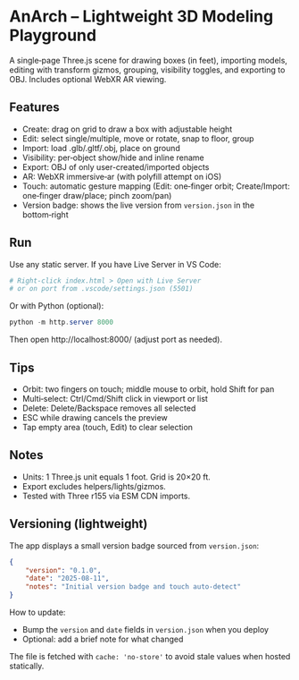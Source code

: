 # AnArch – Lightweight 3D Modeling Playground

A single‑page Three.js scene for drawing boxes (in feet), importing models, editing with transform gizmos, grouping, visibility toggles, and exporting to OBJ. Includes optional WebXR AR viewing.

## Features
- Create: drag on grid to draw a box with adjustable height
- Edit: select single/multiple, move or rotate, snap to floor, group
- Import: load .glb/.gltf/.obj, place on ground
- Visibility: per‑object show/hide and inline rename
- Export: OBJ of only user-created/imported objects
- AR: WebXR immersive‑ar (with polyfill attempt on iOS)
- Touch: automatic gesture mapping (Edit: one‑finger orbit; Create/Import: one‑finger draw/place; pinch zoom/pan)
- Version badge: shows the live version from `version.json` in the bottom‑right

## Run
Use any static server. If you have Live Server in VS Code:

```powershell
# Right‑click index.html > Open with Live Server
# or on port from .vscode/settings.json (5501)
```

Or with Python (optional):

```powershell
python -m http.server 8000
```

Then open http://localhost:8000/ (adjust port as needed).

## Tips
- Orbit: two fingers on touch; middle mouse to orbit, hold Shift for pan
- Multi‑select: Ctrl/Cmd/Shift click in viewport or list
- Delete: Delete/Backspace removes all selected
- ESC while drawing cancels the preview
- Tap empty area (touch, Edit) to clear selection

## Notes
- Units: 1 Three.js unit equals 1 foot. Grid is 20×20 ft.
- Export excludes helpers/lights/gizmos.
- Tested with Three r155 via ESM CDN imports.

## Versioning (lightweight)
The app displays a small version badge sourced from `version.json`:

```json
{
	"version": "0.1.0",
	"date": "2025-08-11",
	"notes": "Initial version badge and touch auto-detect"
}
```

How to update:
- Bump the `version` and `date` fields in `version.json` when you deploy
- Optional: add a brief note for what changed

The file is fetched with `cache: 'no-store'` to avoid stale values when hosted statically.

